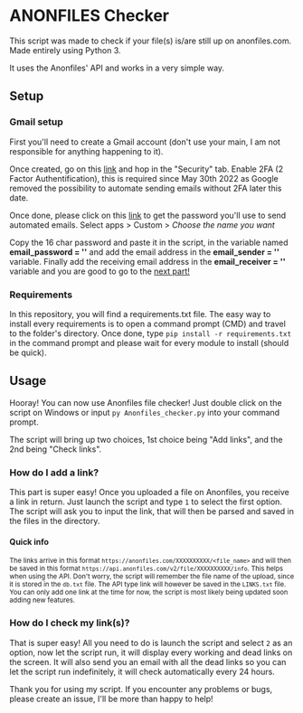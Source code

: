 # ANONFILES Checker

This script was made to check if your file(s) is/are still up on anonfiles.com.
Made entirely using Python 3.

It uses the Anonfiles' API and works in a very simple way.

## Setup
### Gmail setup

First you'll need to create a Gmail account (don't use your main, I am not responsible for anything happening to it).
	
Once created, go on this [link](https://myaccount.google.com/) and hop in the "Security" tab.
Enable 2FA (2 Factor Authentification), this is required since May 30th 2022 as Google removed the possibility to automate sending emails without 2FA later this date.
	
Once done, please click on this [link](https://myaccount.google.com/u/4/apppasswords) to get the password you'll use to send automated emails.
Select apps > Custom > *Choose the name you want*
	
Copy the 16 char password and paste it in the script, in the variable named __email_password = ''__ and add the email address in the __email_sender = ''__ variable.
Finally add the receiving email address in the __email_receiver = ''__ variable and you are good to go to the [next part!](https://github.com/leodonathilic/Anonfiles_checker/edit/main/README.md#requirements)

### Requirements

In this repository, you will find a requirements.txt file.
The easy way to install every requirements is to open a command prompt (CMD) and travel to the folder's directory.
Once done, type `pip install -r requirements.txt` in the command prompt and please wait for every module to install (should be quick).

## Usage

Hooray! You can now use Anonfiles file checker!
Just double click on the script on Windows or input `py Anonfiles_checker.py` into your command prompt.

The script will bring up two choices, 1st choice being "Add links", and the 2nd being "Check links".

### How do I add a link?

This part is super easy! Once you uploaded a file on Anonfiles, you receive a link in return. Just launch the script and type `1` to select the first option.
The script will ask you to input the link, that will then be parsed and saved in the files in the directory.
#### Quick info
<sub>The links arrive in this format `https://anonfiles.com/XXXXXXXXXX/<file_name>` and will then be saved in this format `https://api.anonfiles.com/v2/file/XXXXXXXXXX/info`. This helps when using the API. Don't worry, the script will remember the file name of the upload, since it is stored in the `db.txt` file. The API type link will however be saved in the `LINKS.txt` file.
You can only add one link at the time for now, the script is most likely being updated soon adding new features.</sub>

	
### How do I check my link(s)?

That is super easy! All you need to do is launch the script and select `2` as an option, now let the script run, it will display every working and dead links on the screen. It will also send you an email with all the dead links so you can let the script run indefinitely, it will check automatically every 24 hours. 


Thank you for using my script. If you encounter any problems or bugs, please create an issue, I'll be more than happy to help!
